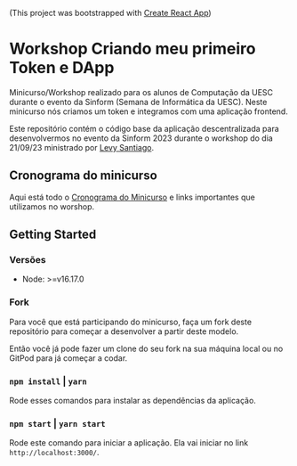 (This project was bootstrapped with [Create React App](https://github.com/facebook/create-react-app))

# Workshop Criando meu primeiro Token e DApp

Minicurso/Workshop realizado para os alunos de Computação da UESC durante o evento da Sinform (Semana de Informática da UESC). Neste minicurso nós criamos um token e integramos com uma aplicação frontend.

Este repositório contém o código base da aplicação descentralizada para desenvolvermos no evento da Sinform 2023 durante o workshop do dia 21/09/23 ministrado por [Levy Santiago](https://github.com/levysantiago).

## Cronograma do minicurso

Aqui está todo o [Cronograma do Minicurso](https://rural-coconut-c20.notion.site/Minicurso-Blockchain-Sinform-2023-4f13d4033c75489bb241cca106ebdd04?pvs=4) e links importantes que utilizamos no worshop.

## Getting Started

### Versões

- Node: >=v16.17.0

### Fork

Para você que está participando do minicurso, faça um fork deste repositório para começar a desenvolver a partir deste modelo.

Então você já pode fazer um clone do seu fork na sua máquina local ou no GitPod para já começar a codar.

### `npm install` | `yarn`

Rode esses comandos para instalar as dependências da aplicação.

### `npm start` | `yarn start`

Rode este comando para iniciar a aplicação. Ela vai iniciar no link `http://localhost:3000/`.
